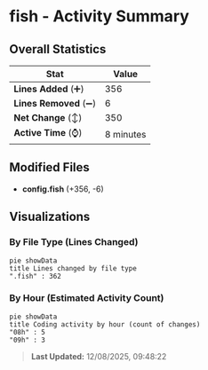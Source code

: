 # fish - Activity Summary 

## Overall Statistics

| Stat                   | Value                                                             |
| ---------------------- | ----------------------------------------------------------------- |
| **Lines Added** (➕)   | 356                                          |
| **Lines Removed** (➖) | 6                                        |
| **Net Change** (↕)    | 350                |
| **Active Time** (⌚)   | 8 minutes |


## Modified Files
- **config.fish** (+356, -6)

## Visualizations

### By File Type (Lines Changed)

```mermaid
pie showData
title Lines changed by file type
".fish" : 362
```

### By Hour (Estimated Activity Count)

```mermaid
pie showData
title Coding activity by hour (count of changes)
"08h" : 5
"09h" : 3
```


> **Last Updated:** 12/08/2025, 09:48:22